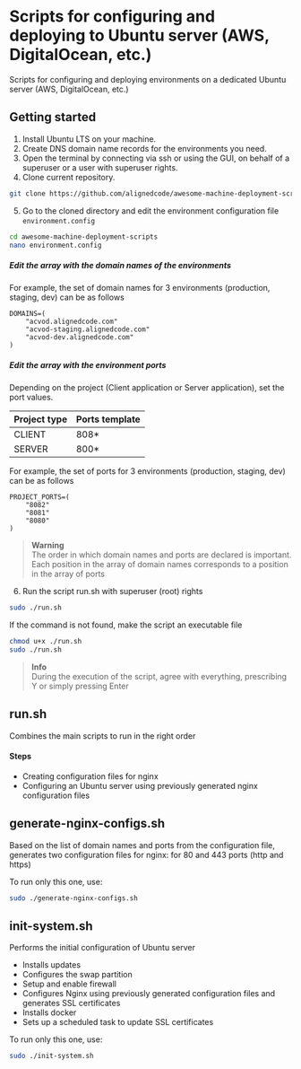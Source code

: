 # Scripts for configuring and deploying to Ubuntu server (AWS, DigitalOcean, etc.)

Scripts for configuring and deploying environments on a dedicated Ubuntu server (AWS, DigitalOcean, etc.)


## Getting started

1. Install Ubuntu LTS on your machine.
2. Create DNS domain name records for the environments you need.
3. Open the terminal by connecting via ssh or using the GUI, on behalf of a superuser or a user with superuser rights.
4. Clone current repository.

```bash
git clone https://github.com/alignedcode/awesome-machine-deployment-scripts.git
```

5. Go to the cloned directory and edit the environment configuration file `environment.config`

```bash
cd awesome-machine-deployment-scripts 
nano environment.config
```

##### Edit the array with the domain names of the environments
For example, the set of domain names for 3 environments (production, staging, dev) can be as follows

```
DOMAINS=(
    "acvod.alignedcode.com" 
    "acvod-staging.alignedcode.com" 
    "acvod-dev.alignedcode.com"
)
```

##### Edit the array with the environment ports
Depending on the project (Client application or Server application), set the port values.

| Project type | Ports template |
|--------------| ---------------|
| CLIENT       | 808*           |
| SERVER       | 800*           |

For example, the set of ports for 3 environments (production, staging, dev) can be as follows

```
PROJECT_PORTS=(
    "8082" 
    "8081" 
    "8080" 
)
```

> **Warning** <br/>
> The order in which domain names and ports are declared is important.
> Each position in the array of domain names corresponds to a position in the array of ports

6. Run the script run.sh with superuser (root) rights
```bash
sudo ./run.sh
```

If the command is not found, make the script an executable file
```bash
chmod u+x ./run.sh
sudo ./run.sh
```

> **Info** <br/>
> During the execution of the script, agree with everything, prescribing Y or simply pressing Enter

## run.sh

Combines the main scripts to run in the right order

#### Steps
- Creating configuration files for nginx
- Configuring an Ubuntu server using previously generated nginx configuration files

## generate-nginx-configs.sh
Based on the list of domain names and ports from the configuration file, generates two 
configuration files for nginx: for 80 and 443 ports (http and https)

To run only this one, use:
```bash
sudo ./generate-nginx-configs.sh
```

## init-system.sh
Performs the initial configuration of Ubuntu server

- Installs updates
- Configures the swap partition
- Setup and enable firewall
- Configures Nginx using previously generated configuration files and generates SSL certificates
- Installs docker
- Sets up a scheduled task to update SSL certificates

To run only this one, use:
```bash
sudo ./init-system.sh
```
